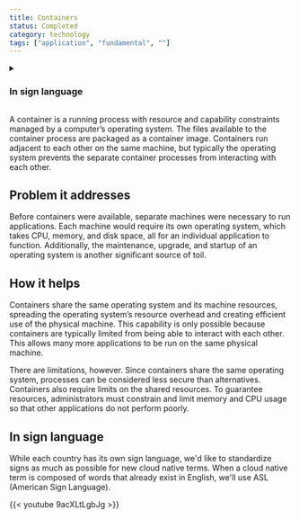 ```yaml
---
title: Containers
status: Completed
category: technology
tags: ["application", "fundamental", ""]
---
```


<details>
  <summary><h3>In sign language</h3></summary>
  While each country has its own sign language, we'd like to standardize signs as much as possible for new cloud native terms.
  When a cloud native term is composed of words that already exist in English, we'll use ASL (American Sign Language).
  {{< youtube 9acXLtLgbJg >}}
</details>

A container is a running process with resource and capability constraints managed by a computer’s operating system. 
The files available to the container process are packaged as a container image. 
Containers run adjacent to each other on the same machine, 
but typically the operating system prevents the separate container processes from interacting with each other.

## Problem it addresses

Before containers were available, separate machines were necessary to run applications. 
Each machine would require its own operating system, which takes CPU, memory, and disk space, 
all for an individual application to function. 
Additionally, the maintenance, upgrade, and startup of an operating system is another significant source of toil. 

## How it helps

Containers share the same operating system and its machine resources, 
spreading the operating system’s resource overhead and creating efficient use of the physical machine. 
This capability is only possible because containers are typically limited from being able to interact with each other. 
This allows many more applications to be run on the same physical machine.

There are limitations, however. 
Since containers share the same operating system, processes can be considered less secure than alternatives. 
Containers also require limits on the shared resources. 
To guarantee resources, administrators must constrain and limit memory and CPU usage so that other applications do not perform poorly.

## In sign language

While each country has its own sign language, we'd like to standardize signs as much as possible for new cloud native terms. When a cloud native term is composed of words that already exist in English, we'll use ASL (American Sign Language).

{{< youtube 9acXLtLgbJg >}}
